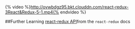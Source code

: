 {% video %}http://ovwbdgz95.bkt.clouddn.com/react-redux-3React&Redux-5-1.mp4{% endvideo %}

##Further Learning
[react-redux API](https://github.com/reactjs/react-redux/blob/master/docs/api.md#connectmapstatetoprops-mapdispatchtoprops-mergeprops-options)from the `react-redux` docs
